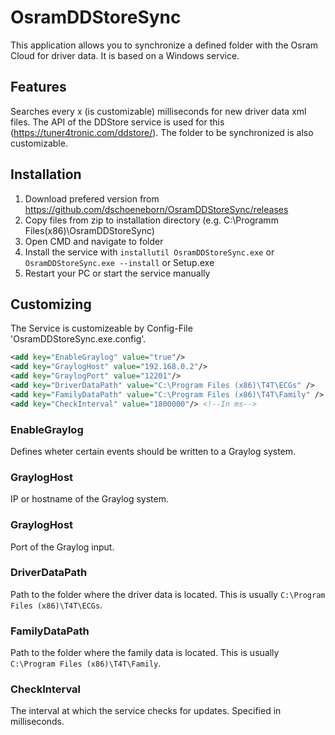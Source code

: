 # OsramDDStoreSync
This application allows you to synchronize a defined folder with the Osram Cloud for driver data. It is based on a Windows service.

## Features
Searches every x (is customizable) milliseconds for new driver data xml files. The API of the DDStore service is used for this (https://tuner4tronic.com/ddstore/). The folder to be synchronized is also customizable.

## Installation
1. Download prefered version from https://github.com/dschoeneborn/OsramDDStoreSync/releases
2. Copy files from zip to installation directory (e.g. C:\Programm Files(x86)\OsramDDStoreSync\)
3. Open CMD and navigate to folder
4. Install the service with `installutil OsramDDStoreSync.exe` or `OsramDDStoreSync.exe --install` or Setup.exe
5. Restart your PC or start the service manually

## Customizing
The Service is customizeable by Config-File 'OsramDDStoreSync.exe.config'.

```xml
<add key="EnableGraylog" value="true"/>
<add key="GraylogHost" value="192.168.0.2"/>
<add key="GraylogPort" value="12201"/>
<add key="DriverDataPath" value="C:\Program Files (x86)\T4T\ECGs" />
<add key="FamilyDataPath" value="C:\Program Files (x86)\T4T\Family" />
<add key="CheckInterval" value="1800000"/> <!--In ms-->
```

### EnableGraylog
Defines wheter certain events should be written to a Graylog system.

### GraylogHost
IP or hostname of the Graylog system.

### GraylogHost
Port of the Graylog input.

### DriverDataPath
Path to the folder where the driver data is located. This is usually `C:\Program Files (x86)\T4T\ECGs`.

### FamilyDataPath
Path to the folder where the family data is located. This is usually `C:\Program Files (x86)\T4T\Family`.

### CheckInterval
The interval at which the service checks for updates. Specified in milliseconds.
